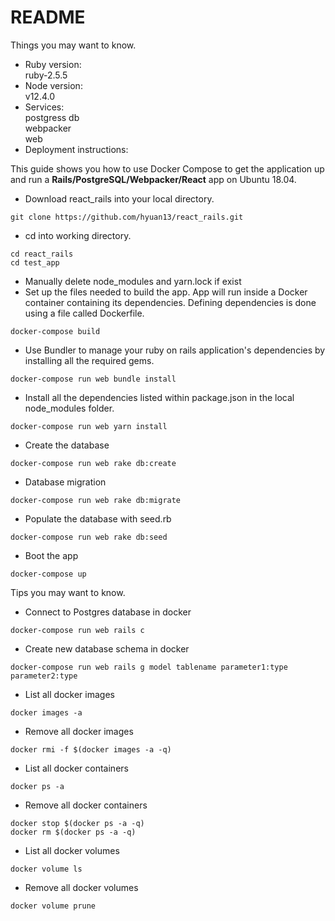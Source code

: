 # README

Things you may want to know.

* Ruby version: \
    ruby-2.5.5
* Node version: \
    v12.4.0
* Services: \
    postgress db \
    webpacker \
    web
* Deployment instructions:

This guide shows you how to use Docker Compose to get the application up and run a **Rails/PostgreSQL/Webpacker/React** app on Ubuntu 18.04.

* Download react_rails into your local directory.
```
git clone https://github.com/hyuan13/react_rails.git
```
* cd into working directory.
```
cd react_rails
cd test_app
```
* Manually delete node_modules and yarn.lock if exist
* Set up the files needed to build the app. App will run inside a Docker container containing its dependencies. Defining dependencies is done using a file called Dockerfile.
```
docker-compose build
```
* Use Bundler to manage your ruby on rails application's dependencies by installing all the required gems.
```
docker-compose run web bundle install
```
* Install all the dependencies listed within package.json in the local node_modules folder.
```
docker-compose run web yarn install
```
* Create the database
```
docker-compose run web rake db:create
```
* Database migration
```
docker-compose run web rake db:migrate
```
* Populate the database with seed.rb
```
docker-compose run web rake db:seed
```
* Boot the app
```
docker-compose up
```

Tips you may want to know.

* Connect to Postgres database in docker
```
docker-compose run web rails c
```
* Create new database schema in docker
```
docker-compose run web rails g model tablename parameter1:type parameter2:type
```
* List all docker images
```
docker images -a
```
* Remove all docker images
```
docker rmi -f $(docker images -a -q)
```
* List all docker containers
```
docker ps -a
```
* Remove all docker containers
```
docker stop $(docker ps -a -q)
docker rm $(docker ps -a -q)
```
* List all docker volumes
```
docker volume ls
```
* Remove all  docker volumes
```
docker volume prune
```


